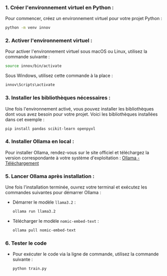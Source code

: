 

### 1. **Créer l'environnement virtuel en Python :**
Pour commencer, créez un environnement virtuel pour votre projet Python :
```bash
python -m venv innov
```

### 2. **Activer l'environnement virtuel :**
Pour activer l'environnement virtuel sous macOS ou Linux, utilisez la commande suivante :
```bash
source innov/bin/activate
```
Sous Windows, utilisez cette commande à la place :
```bash
innov\Scripts\activate
```

### 3. **Installer les bibliothèques nécessaires :**
Une fois l'environnement activé, vous pouvez installer les bibliothèques dont vous avez besoin pour votre projet. Voici les bibliothèques installées dans cet exemple :
```bash
pip install pandas scikit-learn openpyxl
```

### 4. **Installer Ollama en local :**
Pour installer Ollama, rendez-vous sur le site officiel et téléchargez la version correspondante à votre système d'exploitation :
[Ollama - Téléchargement](https://ollama.com/download)

### 5. **Lancer Ollama après installation :**
Une fois l'installation terminée, ouvrez votre terminal et exécutez les commandes suivantes pour démarrer Ollama :

- Démarrer le modèle `llama3.2` :
  ```bash
  ollama run llama3.2
  ```

- Télécharger le modèle `nomic-embed-text` :
  ```bash
  ollama pull nomic-embed-text
  ```

### 6. Tester le code
- Pour exécuter le code via la ligne de commande, utilisez la commande suivante :
    ```bash
    python train.py
    ```
